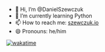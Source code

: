 - 👋 Hi, I’m @DanielSzewczuk
- 🌱 I’m currently learning Python
- 📫 How to reach me: [szewczuk.io](https://szewczuk.io)
- 😄 Pronouns: he/him

[![wakatime](https://wakatime.com/badge/user/443aee2f-44a5-4eec-bb57-c93437973400.svg)](https://wakatime.com/@443aee2f-44a5-4eec-bb57-c93437973400)
